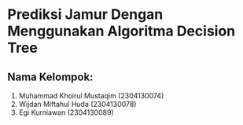 # Prediksi Jamur Dengan Menggunakan Algoritma Decision Tree

## Nama Kelompok:
1. Muhammad Khoirul Mustaqim	    (2304130074)
2. Wijdan Miftahul Huda     	  	(2304130078)
3. Egi Kurniawan			            (2304130089)
